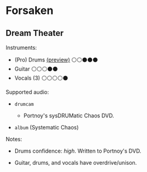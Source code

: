 # Forsaken

## Dream Theater

Instruments:

  * (Pro) Drums [(preview)](http://pages.cs.wisc.edu/~tolly/customs/?title=forsaken&artist=dream-theater) ⚪️⚪️⚫️⚫️⚫️
  * Guitar ⚪️⚪️⚪️⚫️⚫️
  * Vocals (3) ⚪️⚪️⚪️⚪️⚫️

Supported audio:

  * `drumcam`

    * Portnoy's sysDRUMatic Chaos DVD.

  * `album` (Systematic Chaos)

Notes:

  * Drums confidence: *high*. Written to Portnoy's DVD.

  * Guitar, drums, and vocals have overdrive/unison.

